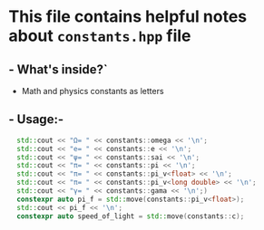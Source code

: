 # This file contains helpful notes about `constants.hpp` file

## - What's inside?`

- Math and physics constants as letters

## - Usage:-

```cpp
  std::cout << "Ω= " << constants::omega << '\n';
  std::cout << "e= " << constants::e << '\n';
  std::cout << "ψ= " << constants::sai << '\n';
  std::cout << "π= " << constants::pi << '\n';
  std::cout << "π= " << constants::pi_v<float> << '\n';
  std::cout << "π= " << constants::pi_v<long double> << '\n';
  std::cout << "γ= " << constants::gama << '\n';)
  constexpr auto pi_f = std::move(constants::pi_v<float>);
  std::cout << pi_f << '\n';
  constexpr auto speed_of_light = std::move(constants::c);
```

